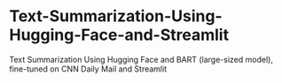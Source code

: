 # Text-Summarization-Using-Hugging-Face-and-Streamlit
Text Summarization Using Hugging Face and BART (large-sized model), fine-tuned on CNN Daily Mail and Streamlit
